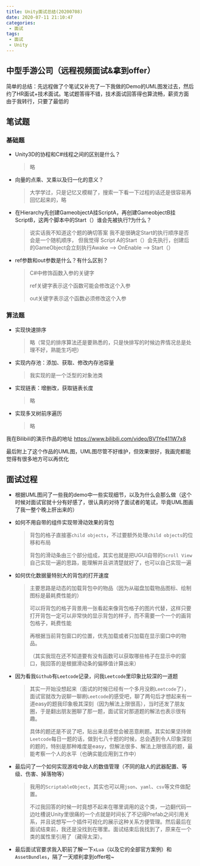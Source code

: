 ```yaml
---
title: Unity面试总结(20200708)
date: 2020-07-11 21:10:47
categories:
 - 面试
tags:
 - 面试
 - Unity
---
```


## 中型手游公司（远程视频面试&拿到offer）

简单的总结：先远程做了个笔试又补充了一下我做的Demo的UML图发过去，然后约了HR面试+技术面试。笔试题答得不错，技术面试回答得也算流畅，薪资方面由于我转行，只要了最低的

## 笔试题

### 基础题

- Unity3D的协程和C#线程之间的区别是什么？

  > 略

- 向量的点乘、叉乘以及归一化的意义？

  > 大学学过，只是记忆又模糊了，搜索一下看一下过程的话还是很容易再回忆起来的，略

- 在Hierarchy先创建GameobjectA挂ScriptA，再创建GameobjectB挂ScriptB，这两个脚本中的Start（）谁会先被执行?为什么？

  > 说实话我不知道这个题的确切答案
  > 我不是很确定Start的执行顺序是否会是一个随机顺序， 但我觉得 Script A的Start（）会先执行，创建后的GameObject会立刻执行Awake --> OnEnable --> Start（）

- ref参数和out参数是什么？有什么区别？

  > C#中修饰函数入参的关键字
  >
  > ref关键字表示这个函数可能会修改这个入参
  >
  > out关键字表示这个函数必须修改这个入参

### 算法题

- 实现快速排序

  > 略（常见的排序算法还是要熟悉的，只是快排写的时候边界情况总是处理不好，熟能生巧吧）

- 实现内存池：添加、获取、修改内存池容量

  > 我实现的是一个泛型的对象池类

- 实现链表：增删改，获取链表长度

  > 略

- 实现多叉树前序遍历

  > 略

我在Bilibili的演示作品的地址 https://www.bilibili.com/video/BV1Ye411W7x8

最后附上了这个作品的UML图，UML图尽管不好维护，但效果很好，我画完都能觉得有很多地方可以再优化



## 面试过程

- 根据UML图问了一些我的demo中一些实现细节，以及为什么会那么做（这个时候对面试官就十分有好感了，很认真的对待了面试者的笔试，毕竟UML图画了我一整个晚上肝出来的）

- 如何不用自带的组件实现带滑动效果的背包

  > 背包的格子直接塞`child objects`，不过要额外处理`child objects`的位移和布局
  >
  > 背包的滑动条由三个部分组成，其实也就是把UGUI自带的`Scroll View`自己实现一遍的思路，能理解并且讲清楚就好了，也可以自己实现一遍

- 如何优化数据量特别大的背包的打开速度

  > 主要思路是动态的加载背包中的物品（因为从磁盘加载物品图标、绘制图标是最耗费性能的）
  >
  > 可以将背包的格子背景用一张看起来像背包格子的图片代替，这样只要打开背包一定可以非常快的显示背包的样子，而不需要一个一个的画背包格子，耗费性能
  >
  > 再根据当前背包窗口的位置，优先加载或者只加载在显示窗口中的物品。
  >
  > （其实我现在还不知道要有没有函数可以获取哪些格子在显示中的窗口，我回答的是根据滑动条的偏移值计算出来）

- 因为看我`Github`有`Leetcode`记录，问我`Leetcode`里印象比较深的一道题

  > 其实一开始没想起来（面试的时候已经有一个多月没刷`Leetcode`了），面试官就改为说聊一聊刷`Leetcode`的感受吧，聊了两句后才想起来有一道easy的题我印象极其深刻（因为解法上限很高），当时还发了朋友圈，于是翻出朋友圈聊了那一题，面试官对那道题的解法也表示很有趣。
  >
  > 具体的题还是不说了吧，贴出来总感觉会被恶意刷题。其实如果坚持做`Leetcode`每日一题的话，做到七八十题的时候，总会遇到令人印象深刻的题的，特别是那种难度是easy，但解法很多、解法上限很高的题，最能考察一个人的水平（也确实能应用到工作中）

- 最后问了一个如何实现游戏中敌人的数值管理（不同的敌人的武器配置、等级、伤害、掉落物等）

  > 我用的`ScriptableObject`，其实也可以用`json`、`yaml`、`csv`等文件做配置。
  >
  > 不过我回答的时候一时竟想不起来在哪里调用的这个类，一边翻代码一边吐槽说Unity里很痛的一个点就是时间长了不记得Prefab之间引用关系，并且说想写一个插件可视化的展示这种关系方便管理。然后最后在面试结束前，我还是没找到在哪里。面试结束后我找到了，原来在一个类的属性里引用了（藏得太深）。

- 最后面试官要求我入职前了解一下`xLua`（以及它的全部官方案例）和`AssetBundles`，隔了一天顺利拿到offer啦~